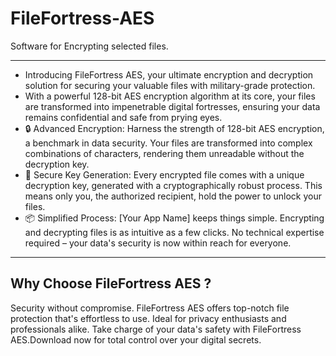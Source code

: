 # FileFortress-AES
Software for Encrypting selected files.

-----------------------------------------
* Introducing FileFortress AES, your ultimate encryption and decryption solution for securing your valuable files with military-grade protection.
* With a powerful 128-bit AES encryption algorithm at its core, your files are transformed into impenetrable digital fortresses, ensuring your data remains confidential and safe from prying eyes.
* 🔒 Advanced Encryption: Harness the strength of 128-bit AES encryption, a benchmark in data security. Your files are transformed into complex combinations of characters, rendering them unreadable without the decryption key.
* 🔑 Secure Key Generation: Every encrypted file comes with a unique decryption key, generated with a cryptographically robust process. This means only you, the authorized recipient, hold the power to unlock your files.
* 📦 Simplified Process: [Your App Name] keeps things simple. Encrypting and decrypting files is as intuitive as a few clicks. No technical expertise required – your data's security is now within reach for everyone.
-------------------------------------------
Why Choose FileFortress AES ?
-------------------------------------------
Security without compromise. FileFortress AES offers top-notch file protection that's effortless to use. Ideal for privacy enthusiasts and professionals alike. Take charge of your data's safety with FileFortress AES.Download now for total control over your digital secrets.
